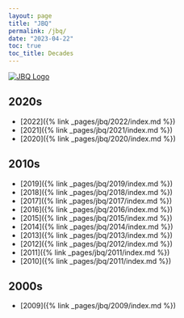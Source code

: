 ```yaml
---
layout: page
title: "JBQ"
permalink: /jbq/
date: "2023-04-22"
toc: true
toc_title: Decades
---
```


<div class="has-text-centered">
    <a href="https://kidmin.ag.org/ministries/JBQ/overview">
        <img src="{% link assets/images/jbq-logo.png %}" alt="JBQ Logo" style="max-height:200px" />
    </a>
</div>

## 2020s
* [2022]({% link _pages/jbq/2022/index.md %})
* [2021]({% link _pages/jbq/2021/index.md %})
* [2020]({% link _pages/jbq/2020/index.md %})

## 2010s
* [2019]({% link _pages/jbq/2019/index.md %})
* [2018]({% link _pages/jbq/2018/index.md %})
* [2017]({% link _pages/jbq/2017/index.md %})
* [2016]({% link _pages/jbq/2016/index.md %})
* [2015]({% link _pages/jbq/2015/index.md %})
* [2014]({% link _pages/jbq/2014/index.md %})
* [2013]({% link _pages/jbq/2013/index.md %})
* [2012]({% link _pages/jbq/2012/index.md %})
* [2011]({% link _pages/jbq/2011/index.md %})
* [2010]({% link _pages/jbq/2011/index.md %})

## 2000s
* [2009]({% link _pages/jbq/2009/index.md %})
